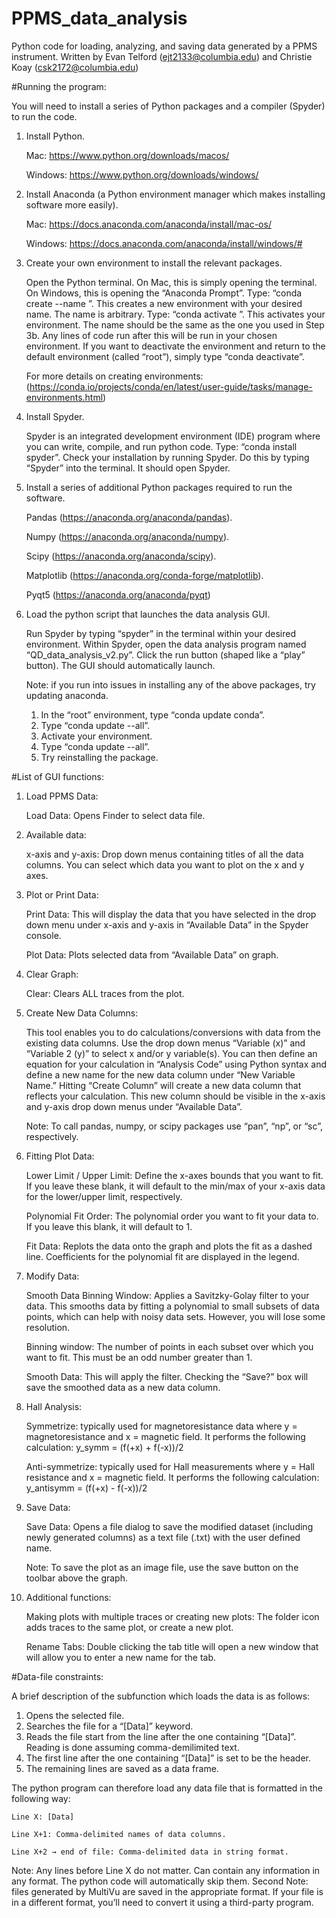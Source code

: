 # PPMS_data_analysis
Python code for loading, analyzing, and saving data generated by a PPMS instrument.
Written by Evan Telford (ejt2133@columbia.edu) and Christie Koay (csk2172@columbia.edu)


#Running the program:

You will need to install a series of Python packages and a compiler (Spyder) to run the code.
1.	Install Python. 

	Mac: https://www.python.org/downloads/macos/

	Windows: https://www.python.org/downloads/windows/

2.	Install Anaconda (a Python environment manager which makes installing software more easily).

	Mac: https://docs.anaconda.com/anaconda/install/mac-os/

	Windows: https://docs.anaconda.com/anaconda/install/windows/#

3.	Create your own environment to install the relevant packages. 

	Open the Python terminal. On Mac, this is simply opening the terminal. On Windows, this is opening the “Anaconda Prompt”. Type: “conda create --name <insert desired environment name>”. This creates a new environment with your desired name. The name is arbitrary. Type: “conda activate <name of your environment>”. This activates your environment. The name should be the same as the one you used in Step 3b. Any lines of code run after this will be run in your chosen environment. If you want to deactivate the environment and return to the default environment (called “root”), simply type “conda deactivate”. 

	For more details on creating environments: (https://conda.io/projects/conda/en/latest/user-guide/tasks/manage-environments.html)

4.	Install Spyder. 
	
	Spyder is an integrated development environment (IDE) program where you can write, compile, and run python code. Type: “conda install spyder”. Check your installation by running Spyder. Do this by typing “Spyder” into the terminal. It should open Spyder.
  
5.	Install a series of additional Python packages required to run the software.

	Pandas (https://anaconda.org/anaconda/pandas).

	Numpy (https://anaconda.org/anaconda/numpy).

	Scipy (https://anaconda.org/anaconda/scipy).

	Matplotlib (https://anaconda.org/conda-forge/matplotlib).

	Pyqt5 (https://anaconda.org/anaconda/pyqt)
  
6.	Load the python script that launches the data analysis GUI.

	Run Spyder by typing “spyder” in the terminal within your desired environment. Within Spyder, open the data analysis program named “QD_data_analysis_v2.py”. Click the run button (shaped like a “play” button). The GUI should automatically launch.

	Note: if you run into issues in installing any of the above packages, try updating anaconda. 
	1.	In the “root” environment, type “conda update conda”.
	2.	Type “conda update --all”.
	3.	Activate your environment.
	4.	Type “conda update --all”.
	5.	Try reinstalling the package.

#List of GUI functions:
	
1.	Load PPMS Data: 
	
	Load Data: Opens Finder to select data file.

2.	Available data:
	
	x-axis and y-axis: Drop down menus containing titles of all the data columns. You can select which data you want to plot on the x and y axes.

3.	Plot or Print Data:

	Print Data: This will display the data that you have selected in the drop down menu under x-axis and y-axis in “Available Data” in the Spyder console.

	Plot Data: Plots selected data from “Available Data” on graph.

4.	Clear Graph: 

	Clear: Clears ALL traces from the plot.

5.	Create New Data Columns: 
	
	This tool enables you to do calculations/conversions with data from the existing data columns. Use the drop down menus “Variable (x)” and “Variable 2 (y)” to select x and/or y variable(s). You can then define an equation for your calculation in “Analysis Code” using Python syntax and define a new name for the new data column under “New Variable Name.” Hitting “Create Column” will create a new data column that reflects your calculation. This new column should be visible in the x-axis and y-axis drop down menus under “Available Data”.

	Note: To call pandas, numpy, or scipy packages use “pan”, “np”, or “sc”, respectively.

6.	Fitting Plot Data:

	Lower Limit / Upper Limit: Define the x-axes bounds that you want to fit. If you leave these blank, it will default to the min/max of your x-axis data for the lower/upper limit, respectively.

	Polynomial Fit Order: The polynomial order you want to fit your data to. If you leave this blank, it will default to 1.

	Fit Data: Replots the data onto the graph and plots the fit as a dashed line. Coefficients for the polynomial fit are displayed in the legend.

7.	Modify Data:

	Smooth Data Binning Window: Applies a Savitzky-Golay filter to your data. This smooths data by fitting a polynomial to small subsets of data points, which can help with noisy data sets. However, you will lose some resolution. 

	Binning window: The number of points in each subset over which you want to fit. This must be an odd number greater than 1.

	Smooth Data: This will apply the filter. Checking the “Save?” box will save the smoothed data as a new data column.
	
8.	Hall Analysis: 

	Symmetrize: typically used for magnetoresistance data where y = magnetoresistance and x = magnetic field. It performs the following calculation:
	 y_symm  =  (f(+x) + f(-x))/2 		

	Anti-symmetrize: typically used for Hall measurements where y = Hall resistance and x = magnetic field. It performs the following calculation:
	 y_antisymm  =  (f(+x) - f(-x))/2

9.	Save Data:
	
	Save Data: Opens a file dialog to save the modified dataset (including newly generated columns) as a text file (.txt) with the user defined name.
	
	Note: To save the plot as an image file, use the save button on the toolbar above the graph.

10.	Additional functions:
	
	Making plots with multiple traces or creating new plots: The folder icon adds traces to the same plot, or create a new plot.

	Rename Tabs: Double clicking the tab title will open a new window that will allow you to enter a new name for the tab.

#Data-file constraints:
	
A brief description of the subfunction which loads the data is as follows:
1.	Opens the selected file.
2.	Searches the file for a “[Data]” keyword.
3.	Reads the file start from the line after the one containing “[Data]”. Reading is done assuming comma-demilimited text.
4.	The first line after the one containing “[Data]” is set to be the header.
5.	The remaining lines are saved as a data frame.

The python program can therefore load any data file that is formatted in the following way:

	Line X: [Data]

	Line X+1: Comma-delimited names of data columns.

	Line X+2 → end of file: Comma-delimited data in string format.

Note: Any lines before Line X do not matter. Can contain any information in any format. The python code will automatically skip them.
Second Note: files generated by MultiVu are saved in the appropriate format. If your file is in a different format, you’ll need to convert it using a third-party program.
